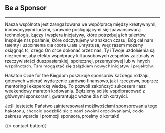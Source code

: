 ## Be a Sponsor
---

Nasza wspólnota jest zaangażowana we współpracę między kreatywnymi, innowacyjnymi ludźmi, sprawnie posługującymi się zaawansowaną technologią. Łączy i wspiera inicjatywy, które potrzebują ich talentów. Inspiruje nas posłanie, które odczytujemy w znakach czasu; Bóg dał nam talenty i uzdolnienia dla dobra Ciała Chrystusa, więc razem możemy osiągnąć to, czego On chce dokonać przez nas. Ty i Twoje uzdolnienia są niezbędne, aby efekty współpracy kilkuosobowych zespołów zaistniały w rzeczywistości duszpasterskiej, społecznej, przemysłowej lub w innych wspólnotach. Tam mogą stać się zalążkiem nowych inicjatyw i projektów.

Hakaton Code for the Kingdom poszukuje sponsorów każdego rodzaju, gotowych wpierać wydarzenie zarówno finansowo, jak i rzeczowo, poprzez mentoring i ekspercką wiedzę. To pozwoli zakończyć sukcesem nasz weekendowy maraton kodowania. Będziemy ściśle współpracować z głównymi sponsorami, gwarantując ważne dla nich korzyści.

Jeśli jesteście Państwo zainteresowani możliwościami sponsorowania tego hakatonu, chcecie podzielić się z nami swoimi oczekiwaniami, co do zakresu wparcia i promocji sponsora, prosimy o kontakt!

{{> contact-button}}
